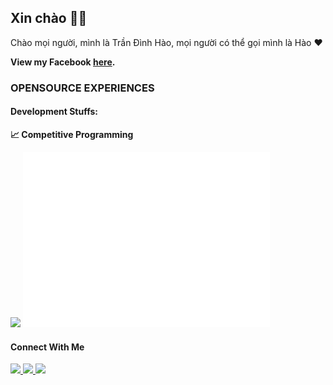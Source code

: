 ## Xin chào 👨‍💻

Chào mọi người, mình là Trần Đình Hào, mọi người có thể gọi mình là Hào ❤️ 

**View my Facebook [here](https://www.facebook.com/trandinhhaoo).**

### OPENSOURCE EXPERIENCES

#### Development Stuffs:

<b>&#128200; Competitive Programming</b>
<p float="left">
<img height="273em" src="https://leetcard.jacoblin.cool/trandinhhao?theme=wtf&font=B612&ext=activity" />
<img height="280em" src="https://raw.githubusercontent.com/trandinhhao/cf/main/output/light_card.svg" />
</p>

#### Connect With Me

<p left="center">
<a href="https://www.linkedin.com/in/trandinhhao/">
  <img src="https://img.shields.io/badge/linkedin-%230077B5.svg?&style=for-the-badge&logo=linkedin&logoColor=white" height=25>
</a> 
<a href="https://www.facebook.com/trandinhhaoo">
  <img src="https://img.shields.io/badge/Facebook-1877F2?style=for-the-badge&logo=facebook&logoColor=white" height=25>
</a>
<a href="mailto:haodinhtran06@gmail.com">
  <img src="	https://img.shields.io/badge/Gmail-D14836?style=for-the-badge&logo=gmail&logoColor=white" height=25>
</a>
</p>
